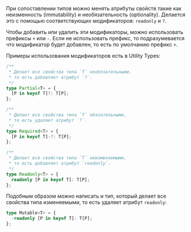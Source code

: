 При сопоставлении типов можно менять атрибуты свойств такие как неизменность (immutability) и необязательность (optionality). Делается это с помощью соответствующих модификаторов: `readonly` и `?`.

Чтобы добавить или удалить эти модификаторы, можно использовать префиксы `+` или `-`. Если не использовать префикс, то подразумевается что модификатор будет добавлен, то есть по умолчанию префикс `+`.

Примеры использования модификаторов есть в Utility Types:

```typescript
/**
 * Делает все свойства типа `T` необязательными,
 * то есть добавляет атрибут `?`.
 */
type Partial<T> = {
  [P in keyof T]?: T[P];
};

/**
 * Делает все свойства типа `T` обязательными,
 * то есть удаляет атрибут `?`.
 */
type Required<T> = {
  [P in keyof T]-?: T[P];
};

/**
 * Делает все свойства типа `T` неизменяемыми,
 * то есть добавляет атрибут `readonly`.
 */
type Readonly<T> = {
  readonly [P in keyof T]: T[P];
};
```

Подобным образом можно написать и тип, который делает все свойства типа изменяемыми, то есть удаляет атрибут `readonly`:

```typescript
type Mutable<T> = {
  -readonly [P in keyof T]: T[P];
};
```

